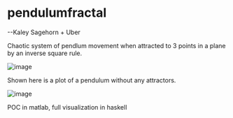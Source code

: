 # pendulumfractal

--Kaley Sagehorn + Uber

Chaotic system of pendlum movement when attracted to 3 points in a plane by an inverse square rule.

![image](https://user-images.githubusercontent.com/15951051/115315144-5587b980-a13c-11eb-8151-bbbee169ab89.png)


Shown here is a plot of a pendulum without any attractors.


![image](https://user-images.githubusercontent.com/15951051/115473348-2dae5980-a201-11eb-93a2-46ccea5a78e1.png)




POC in matlab, full visualization in haskell 
